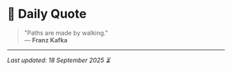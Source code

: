 # 📜 Daily Quote

> "Paths are made by walking."  
> — **Franz Kafka**

---

_Last updated: 18 September 2025 ⏳_
